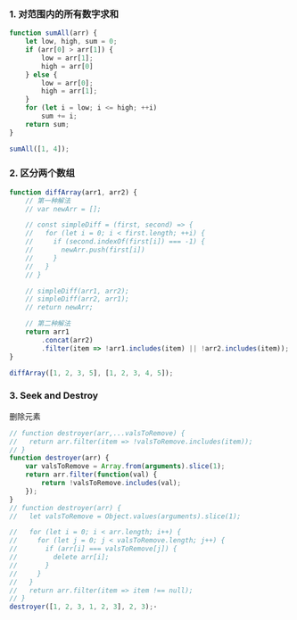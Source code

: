 <!--
 * @Author: kok-s0s
 * @Date: 2021-07-08 10:49:47
 * @LastEditors: kok-s0s
 * @LastEditTime: 2021-07-08 22:14:10
 * @Description: 中级算法脚本
-->

### 1. 对范围内的所有数字求和

```javascript
function sumAll(arr) {
    let low, high, sum = 0;
    if (arr[0] > arr[1]) {
        low = arr[1];
        high = arr[0]
    } else {
        low = arr[0];
        high = arr[1];
    }
    for (let i = low; i <= high; ++i)
        sum += i;
    return sum;
}

sumAll([1, 4]);
```

### 2. 区分两个数组

```javascript
function diffArray(arr1, arr2) {
    // 第一种解法
    // var newArr = [];

    // const simpleDiff = (first, second) => {
    //   for (let i = 0; i < first.length; ++i) {
    //     if (second.indexOf(first[i]) === -1) {
    //       newArr.push(first[i])
    //     }
    //   }
    // }

    // simpleDiff(arr1, arr2);
    // simpleDiff(arr2, arr1);
    // return newArr;

    // 第二种解法
    return arr1
        .concat(arr2)
        .filter(item => !arr1.includes(item) || !arr2.includes(item));
}

diffArray([1, 2, 3, 5], [1, 2, 3, 4, 5]);
```

### 3. Seek and Destroy

删除元素

```javascript
// function destroyer(arr,...valsToRemove) {
//   return arr.filter(item => !valsToRemove.includes(item));
// }
function destroyer(arr) {
    var valsToRemove = Array.from(arguments).slice(1);
    return arr.filter(function(val) {
        return !valsToRemove.includes(val);
    });
}
// function destroyer(arr) {
//   let valsToRemove = Object.values(arguments).slice(1);

//   for (let i = 0; i < arr.length; i++) {
//     for (let j = 0; j < valsToRemove.length; j++) {
//       if (arr[i] === valsToRemove[j]) {
//         delete arr[i];
//       }
//     }
//   }
//   return arr.filter(item => item !== null);
// }
destroyer([1, 2, 3, 1, 2, 3], 2, 3);·
```
